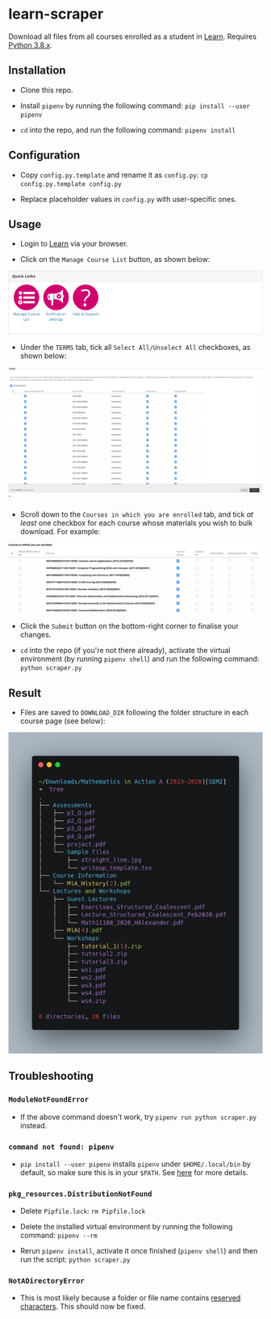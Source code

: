 # learn-scraper

Download all files from all courses enrolled as a student in [Learn](https://www.learn.ed.ac.uk). Requires [Python 3.8.x](https://www.python.org/downloads/).

## Installation

* Clone this repo.

* Install `pipenv` by running the following command: ```pip install --user pipenv```

* `cd` into the repo, and run the following command: ```pipenv install```

## Configuration

* Copy `config.py.template` and rename it as `config.py`: ```cp config.py.template config.py```

* Replace placeholder values in `config.py` with user-specific ones.

## Usage

* Login to [Learn](https://www.learn.ed.ac.uk) via your browser.

* Click on the `Manage Course List` button, as shown below:  

![Manage Course List button on Learn](docs/manage_course_list.png)

* Under the `TERMS` tab, tick all `Select All/Unselect All` checkboxes, as shown below:  

![Ticking all Select All/Unselect All checkboxes](docs/select_all_terms.png)`

* Scroll down to the `Courses in which you are enrolled` tab, and tick *at least* one checkbox for each course whose materials you wish to bulk download. For example:  

![Ticking at least one checkbox per course](docs/enrolled_courses.png)

* Click the `Submit` button on the bottom-right corner to finalise your changes.

* `cd` into the repo (if you're not there already), activate the virtual environment (by running ```pipenv shell```) and run the following command: ```python scraper.py```

## Result

* Files are saved to `DOWNLOAD_DIR` following the folder structure in each course page (see below):  

![Script respects and retains the folder structure in each course page](docs/script_output.png)

## Troubleshooting

### `ModuleNotFoundError`

* If the above command doesn't work, try ```pipenv run python scraper.py``` instead.

### `command not found: pipenv`

* ```pip install --user pipenv``` installs `pipenv` under `$HOME/.local/bin` by default, so make sure this is in your `$PATH`. See [here](https://opensource.com/article/17/6/set-path-linux) for more details.

### `pkg_resources.DistributionNotFound`

* Delete `Pipfile.lock`: ```rm Pipfile.lock```

* Delete the installed virtual environment by running the following command: ```pipenv --rm```

* Rerun ```pipenv install```, activate it once finished (```pipenv shell```) and then run the script: ```python scraper.py```

### `NotADirectoryError`

* This is most likely because a folder or file name contains [reserved characters](https://en.wikipedia.org/wiki/Filename#Reserved_characters_and_words). This should now be fixed.

